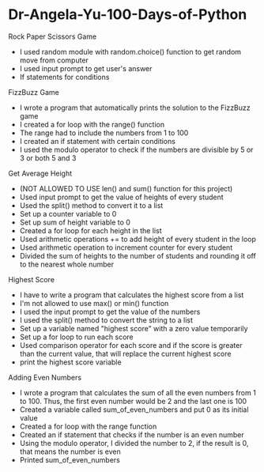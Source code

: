 # Dr-Angela-Yu-100-Days-of-Python

Rock Paper Scissors Game
  - I used random module with random.choice() function to get random move from computer
  - I used input prompt to get user's answer
  - If statements for conditions

FizzBuzz Game
  - I wrote a program that automatically prints the solution to the FizzBuzz game
  - I created a for loop with the range() function
  - The range had to include the numbers from 1 to 100
  - I created an if statement with certain conditions
  - I used the modulo operator to check if the numbers are divisible by 5 or 3 or both 5 and 3

Get Average Height
  - (NOT ALLOWED TO USE len() and sum() function for this project)
  - Used input prompt to get the value of heights of every student
  - Used the split() method to convert it to a list
  - Set up a counter variable to 0
  - Set up sum of height variable to 0
  - Created a for loop for each height in the list
  - Used arithmetic operations += to add height of every student in the loop
  - Used arithmetic operation to  increment counter for every student
  - Divided the sum of heights to the number of students and rounding it off to the nearest whole number

Highest Score
  - I have to write a program that calculates the highest score from a list
  - I'm not allowed to use max() or min() function
  - I used the input prompt to get the value of the numbers
  - I used the split() method to convert the string to a list
  - Set up a variable named "highest score" with a zero value temporarily
  - Set up a for loop to run each score
  - Used comparison operator for each score and if the score is greater than the current value, that will replace the current highest score
  - print the highest score variable

Adding Even Numbers
  - I wrote a program that calculates the sum of all the even numbers from 1 to 100. Thus, the first even number would be 2 and the last one is 100
  - Created a variable called sum_of_even_numbers and put 0 as its initial value
  - Created a for loop with the range function
  - Created an if statement that checks if the number is an even number
  - Using the modulo operator, I divided the number to 2, if the result is 0, that means the number is even
  - Printed sum_of_even_numbers


